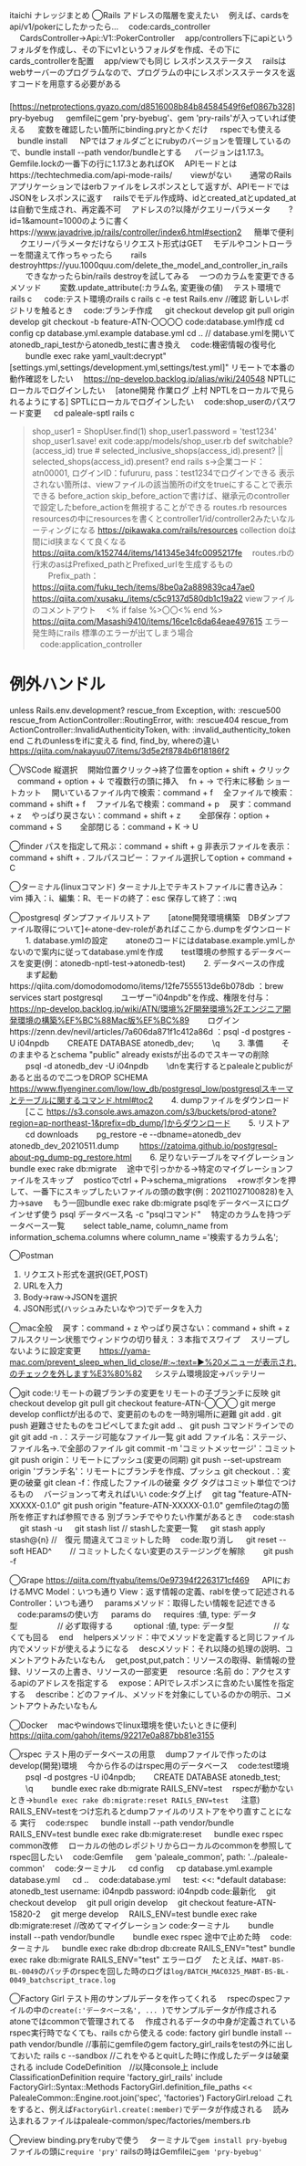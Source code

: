 itaichi ナレッジまとめ
◯Rails
 アドレスの階層を変えたい
 　例えば、cardsをapi/v1/pokerにしたかったら...
 　code:cards_controller
 　 CardsController→Api::V1::PokerController
 　app/controllers下にapiというフォルダを作成し、その下にv1というフォルダを作成、その下にcards_controllerを配置
 　app/viewでも同じ
 レスポンスステータス
 　railsはwebサーバーのプログラムなので、プログラムの中にレスポンスステータスを返すコードを用意する必要がある
 　[https://netprotections.gyazo.com/d8516008b84b84584549f6ef0867b328]
　pry-byebug
　 gemfileにgem 'pry-byebug'、gem 'pry-rails'が入っていれば使える
　 変数を確認したい箇所にbinding.pryとかくだけ
　 rspecでも使える
　bundle install
　 NPではフォルダごとにrubyのバージョンを管理しているので、bundle install --path vendor/bundleとする
　 バージョンは1.17.3。Gemfile.lockの一番下の行に1.17.3とあればOK
　APIモードとはhttps://techtechmedia.com/api-mode-rails/
　　viewがない
　　通常のRailsアプリケーションではerbファイルをレスポンスとして返すが、APIモードではJSONをレスポンスに返す
　railsでモデル作成時、idとcreated_atとupdated_atは自動で生成され、再定義不可
　アドレスの?以降がクエリーパラメータ
　　?id=1&amount=1000のように書くhttps://www.javadrive.jp/rails/controller/index6.html#section2
　 簡単で便利
　 クエリーパラメータだけならリクエスト形式はGET
　モデルやコントローラーを間違えて作っちゃったら
　　rails destroyhttps://yuu.1000quu.com/delete_the_model_and_controller_in_rails
　　できなかったらbin/rails destroyを試してみる
　一つのカラムを変更できるメソッド
　　変数.update_attribute(:カラム名, 変更後の値)
　テスト環境でrails c
　 code:テスト環境のrails c
   rails c -e test
   Rails.env //確認
 新しいレポジトリを触るとき
 　code:ブランチ作成
 　 git checkout develop
   git pull origin develop
   git checkout -b feature-ATN-〇〇〇〇
  code:database.yml作成
   cd config
   cp database.yml.example database.yml
   cd ..
   // database.ymlを開いてatonedb_rapi_testからatonedb_testに書き換え
 　code:機密情報の復号化
  　　bundle exec rake yaml_vault:decrypt"[settings.yml,settings/development.yml,settings/test.yml]"
 リモートで本番の動作確認をしたい
 　https://np-develop.backlog.jp/alias/wiki/240548
 NPTLにローカルでログインしたい
 　[atone開発 作業ログ 上村 NPTLをローカルで見られるようにする]
 SPTLにローカルでログインしたい
 　code:shop_userのパスワード変更
 　 cd paleale-sptl
   rails c
   > shop_user1 = ShopUser.find(1)
   > shop_user1.password = 'test1234'
   > shop_user1.save!
   > exit
  code:app/models/shop_user.rb
   def switchable?(access_id)
     true
     # selected_inclusive_shops(access_id).present? || selected_shops(access_id).present?
   end
  rails s→企業コード：atn00001, ログインID：fufururu, pass：test1234でログインできる
  表示されない箇所は、viewファイルの該当箇所のif文をtrueにすることで表示できる
	before_action
	 skip_before_actionで書けば、継承元のcontrollerで設定したbefore_actionを無視することができる
	routes.rb
		resources
 	 resourcesの中にresourcesを書くとcontroller1/id/controller2みたいなルーティングになる
 	 https://pikawaka.com/rails/resources
 	 collection doは間にid挟まなくて良くなる
 	 https://qiita.com/k152744/items/141345e34fc0095217fe
 　routes.rbの行末のasはPrefixed_pathとPrefixed_urlを生成するもの
 　　Prefix_path：https://qiita.com/fuku_tech/items/8be0a2a889839ca47ae0
  　https://qiita.com/xusaku_/items/c5c9137d580db1c19a22
 viewファイルのコメントアウト
 　<% if false %>〇〇<% end %>
 　https://qiita.com/Masashi9410/items/16ce1c6da64eae497615
 エラー発生時にrails 標準のエラーが出てしまう場合
 　code:application_controller
   # 例外ハンドル
   unless Rails.env.development?
     rescue_from Exception, with: :rescue500
     rescue_from ActionController::RoutingError, with: :rescue404
     rescue_from ActionController::InvalidAuthenticityToken, with: :invalid_authenticity_token
   end
  これのunlessをifに変える
 find, find_by, whereの違い
 　https://qiita.com/nakayuu07/items/3d5e2f8784b6f18186f2

◯VSCode
 縦選択
 　開始位置クリック→終了位置をoption + shift + クリック
 　command + option + ↓ で複数行の頭に挿入
 　fn + → で行末に移動
 ショートカット
 　開いているファイル内で検索：command + f
 　全ファイルで検索：command + shift + f
 　ファイル名で検索：command + p
 　戻す：command + z
 　やっぱり戻さない：command + shift + z
　　全部保存：option + command + S
　　全部閉じる：command + K → U

◯finder
 パスを指定して飛ぶ：command + shift + g
 非表示ファイルを表示：command + shift + .
 フルパスコピー：ファイル選択してoption + command + C

◯ターミナル(linuxコマンド)
	ターミナル上でテキストファイルに書き込み：vim
 	挿入：i、編集：R、モードの終了：esc
 	保存して終了：:wq

◯postgresql
 ダンプファイルリストア
　　[atone開発環境構築　DBダンプファイル取得について]←atone-dev-roleがあればここから.dumpをダウンロード
　　1. database.ymlの設定
　　atoneのコードにはdatabase.example.ymlしかないので案内に従ってdatabase.ymlを作成
　　test環境の参照するデータベースを変更(例：atonedb-nptl-test→atonedb-test)
　　2. データベースの作成
　　まず起動https://qiita.com/domodomodomo/items/12fe7555513de6b078db ：brew services start postgresql
　　ユーザー"i04npdb"を作成、権限を付与：https://np-develop.backlog.jp/wiki/ATN/環境%2F開発環境%2Fエンジニア開発環境の構築%EF%BC%88Mac版%EF%BC%89
　　ログインhttps://zenn.dev/nevil/articles/7a606da871f1c412a86d ：psql -d postgres -U i04npdb
　　CREATE DATABASE atonedb_dev;
　　\q
　　3. 準備
　　そのままやるとschema "public" already existsが出るのでスキーマの削除
　　psql -d atonedb_dev -U i04npdb
　　\dnを実行するとpalealeとpublicがあると出るので二つをDROP SCHEMA https://www.flyenginer.com/low/low_db/postgresql_low/postgresqlスキーマとテーブルに関するコマンド.html#toc2
　　4. dumpファイルをダウンロード
　　[ここ https://s3.console.aws.amazon.com/s3/buckets/prod-atone?region=ap-northeast-1&prefix=db_dump/]からダウンロード
　　5. リストア
　　cd downloads
　　pg_restore -e --dbname=atonedb_dev atonedb_dev_20210511.dump
　　 https://zatoima.github.io/postgresql-about-pg_dump-pg_restore.html
　　6. 足りないテーブルをマイグレーション
  bundle exec rake db:migrate
 　途中で引っかかる→特定のマイグレーションファイルをスキップ
  　posticoでctrl + P→schema_migrations
  　+rowボタンを押して、一番下にスキップしたいファイルの頭の数字(例：20211027100828)を入力→save
  　もう一回bundle exec rake db:migrate
 psqlをデータベースにログインせず使う
  psql データベース名 -c "psqlコマンド"
　特定のカラムを持つデータベース一覧
　　select table_name, column_name from information_schema.columns where column_name ='検索するカラム名';

◯Postman
 1. リクエスト形式を選択(GET,POST)
 2. URLを入力
 3. Body→raw→JSONを選択
 4. JSON形式(ハッシュみたいなやつ)でデータを入力

◯mac全般
　戻す：command + z
 やっぱり戻さない：command + shift + z
 フルスクリーン状態でウィンドウの切り替え：３本指でスワイプ
　スリープしないように設定変更
　　https://yama-mac.com/prevent_sleep_when_lid_close/#:~:text=▶%20メニューが表示され,のチェックを外します%E3%80%82
　 システム環境設定→バッテリー

◯git
 code:リモートの親ブランチの変更をリモートの子ブランチに反映
  git checkout develop
  git pull
  git checkout feature-ATN-◯◯◯
  git merge develop
  conflictが出るので、変更前のものを一時別場所に避難
  git add .
  git push
  避難させたものをコピペしてまたgit add .、 git push
 コマンドラインでのgit
  git add -n .：ステージ可能なファイル一覧
  git add ファイル名：ステージ、ファイル名→.で全部のファイル
  git commit -m 'コミットメッセージ'：コミット
  git push origin：リモートにプッシュ(変更の同期)
   git push --set-upstream origin 'ブランチ名'：リモートにブランチを作成、プッシュ
  git checkout .：変更の破棄
  git clean -f：作成したファイルの破棄
 タグ
  タグはコミット単位でつけるもの
  　バージョンって考えればいい
  code:タグ上げ
  　git tag "feature-ATN-XXXXX-0.1.0"
   git push origin "feature-ATN-XXXXX-0.1.0"
  gemfileのtagの箇所を修正すれば参照できる
 別ブランチでやりたい作業があるとき
 　code:stash
 　 git stash -u
 　 git stash list // stashした変更一覧
 　 git stash apply stash@{n} //　復元
 間違えてコミットした時
 　code:取り消し
 　 git reset --soft HEAD^
 　　// コミットしたくない変更のステージングを解除
 　　git push -f

◯Grape
 https://qiita.com/ftyabu/items/0e97394f2263171cf469
　 APIにおけるMVC
  Model：いつも通り
  View：返す情報の定義、rablを使って記述される
  Controller：いつも通り
  　paramsメソッド：取得したい情報を記述できる
　code:paramsの使い方
　 params do
 　  requires :値, type: データ型　　　　　// 必ず取得する
  　　 optional :値, type: データ型　　　　　// なくても回る
 　end 
　helpersメソッド：中でメソッドを定義すると同じファイル内でメソッドが使えるようになる
　descメソッド：それ以降の処理の説明、コメントアウトみたいなもん
　get,post,put,patch：リソースの取得、新情報の登録、リソースの上書き、リソースの一部変更
　resource :名前 do：アクセスするapiのアドレスを指定する
　expose：APIでレスポンスに含めたい属性を指定する
　describe：どのファイル、メソッドを対象にしているのかの明示、コメントアウトみたいなもん

◯Docker
　macやwindowsでlinux環境を使いたいときに便利
　https://qiita.com/gahoh/items/92217e0a887bb81e3155

◯rspec
 テスト用のデータベースの用意
 　dumpファイルで作ったのはdevelop(開発)環境
 　今から作るのはrspec用のデータベース
 　code:test環境
 　　psql -d postgres -U i04npdb;
 　　CREATE DATABASE atonedb_test;
 　　\q
 　　bundle exec rake db:migrate RAILS_ENV=test
 　rspecが動かないとき→`bundle exec rake db:migrate:reset RAILS_ENV=test`
 　 注意) RAILS_ENV=testをつけ忘れるとdumpファイルのリストアをやり直すことになる
 実行
 　code:rspec
 　 bundle install --path vendor/bundle
   RAILS_ENV=test bundle exec rake db:migrate:reset
 　 bundle exec rspec
 common改修
 　ローカルの他のレポジトリからローカルのcommonを参照してrspec回したい
 　code:Gemfile
 　 gem 'paleale_common', path: '../paleale-common'
 　code:ターミナル
 　 cd config
 　 cp database.yml.example database.yml
 　 cd ..
 　code:database.yml
 　 test:
     <<: *default
     database: atonedb_test
     username: i04npdb
     password: i04npdb
  code:最新化
  　git checkout develop
  　git pull origin develop
  　git checkout feature-ATN-15820-2
  　git merge develop
  　RAILS_ENV=test bundle exec rake db:migrate:reset //改めてマイグレーション
  code:ターミナル
 　　bundle install --path vendor/bundle
 　　bundle exec rspec
 途中で止めた時
 　code:ターミナル
 　 bundle exec rake db:drop db:create RAILS_ENV="test"
   bundle exec rake db:migrate RAILS_ENV="test"
 エラーログ
 　たとえば、`MABT-BS-BL-0049`のバッチのrspecを回した時のログは`log/BATCH_MAC0325_MABT-BS-BL-0049_batchscript_trace.log`

◯Factory Girl
 テスト用のサンプルデータを作ってくれる
 　rspecのspecファイルの中の`create(:'データベース名', ... )`でサンプルデータが作成される
 atoneではcommonで管理されてる
 　作成されるデータの中身が定義されている
 rspec実行時でなくても、rails cから使える
  code: factory girl
   bundle install --path vendor/bundle //事前にgemfileのgem factory_girl_railsをtestの外に出しておいた
   rails c --sandbox //これをやるとquitした時に作成したデータは破棄される
   include CodeDefinition　//以降console上
   include ClassificationDefinition
   require 'factory_girl_rails'
   include FactoryGirl::Syntax::Methods
   FactoryGirl.definition_file_paths << PalealeCommon::Engine.root.join('spec', 'factories')
   FactoryGirl.reload
  これをすると、例えば`FactoryGirl.create(:member)`でデータが作成される
  　読み込まれるファイルはpaleale-common/spec/factories/members.rb

◯review
 binding.pryをrubyで使う
 　ターミナルで`gem install pry-byebug`
 　ファイルの頭に`require 'pry'`
 railsの時はGemfileに`gem 'pry-byebug'`
